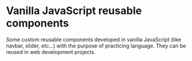 # Vanilla JavaScript reusable components
Some custom reusable components developed in vanilla JavaScript (like navbar, slider, etc...) with the purpose of practicing language. They can be reused in web development projects.
